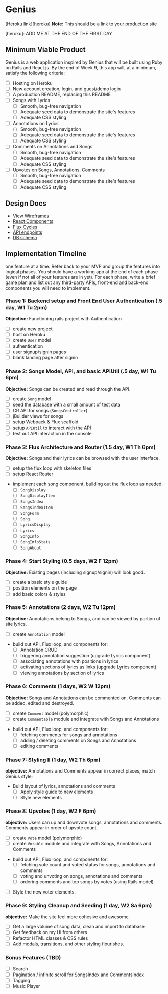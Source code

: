 # Genius

[Heroku link][heroku] **Note:** This should be a link to your production site

[heroku]: ADD ME AT THE END OF THE FIRST DAY

## Minimum Viable Product

Genius is a web application inspired by Genius that will be built using Ruby on Rails and React.js.  By the end of Week 9, this app will, at a minimum, satisfy the following criteria:

- [ ] Hosting on Heroku
- [ ] New account creation, login, and guest/demo login
- [ ] A production README, replacing this README
- [ ] Songs with Lyrics
  - [ ] Smooth, bug-free navigation
  - [ ] Adequate seed data to demonstrate the site's features
  - [ ] Adequate CSS styling
- [ ] Annotations on Lyrics
  - [ ] Smooth, bug-free navigation
  - [ ] Adequate seed data to demonstrate the site's features
  - [ ] Adequate CSS styling
- [ ] Comments on Annotations and Songs
  - [ ] Smooth, bug-free navigation
  - [ ] Adequate seed data to demonstrate the site's features
  - [ ] Adequate CSS styling
- [ ] Upvotes on Songs, Annotations, Comments
  - [ ] Smooth, bug-free navigation
  - [ ] Adequate seed data to demonstrate the site's features
  - [ ] Adequate CSS styling

## Design Docs
* [View Wireframes][views]
* [React Components][components]
* [Flux Cycles][flux-cycles]
* [API endpoints][api-endpoints]
* [DB schema][schema]

[views]: docs/views.md
[components]: docs/components.md
[flux-cycles]: docs/flux-cycles.md
[api-endpoints]: docs/api-endpoints.md
[schema]: docs/schema.md

## Implementation Timeline
one feature at a time. Refer back to your MVP and group the features into logical phases. You should have a working app at the end of each phase (even if not all of your features are in yet). For each phase, write a brief game plan and list out any third-party APIs, front-end and back-end components you will need to implement.

### Phase 1: Backend setup and Front End User Authentication (.5 day, W1 Tu 2pm)

**Objective:** Functioning rails project with Authentication

- [ ] create new project
- [ ] host on Heroku
- [ ] create `User` model
- [ ] authentication
- [ ] user signup/signin pages
- [ ] blank landing page after signin

### Phase 2: Songs Model, API, and basic APIUtil (.5 day, W1 Tu 6pm)

**Objective:** Songs can be created and read through the API.

- [ ] create `Song` model
- [ ] seed the database with a small amount of test data
- [ ] CR API for songs (`SongsController`)
- [ ] jBuilder views for songs
- [ ] setup Webpack & Flux scaffold
- [ ] setup `APIUtil` to interact with the API
- [ ] test out API interaction in the console.

### Phase 3: Flux Architecture and Router (1.5 day, W1 Th 6pm)

**Objective:** Songs and their lyrics can be browsed with the user interface.

- [ ] setup the flux loop with skeleton files
- [ ] setup React Router
- implement each song component, building out the flux loop as needed.
  - [ ] `SongDisplay`
  - [ ] `SongDisplayItem`
  - [ ] `SongsIndex`
  - [ ] `SongsIndexItem`
  - [ ] `SongForm`
  - [ ] `Song`
  - [ ] `LyricsDisplay`
  - [ ] `Lyrics`
  - [ ] `SongInfo`
  - [ ] `SongInfoStats`
  - [ ] `SongAbout`

### Phase 4: Start Styling (0.5 days, W2 F 12pm)

**Objective:** Existing pages (including signup/signin) will look good.

- [ ] create a basic style guide
- [ ] position elements on the page
- [ ] add basic colors & styles

### Phase 5: Annotations (2 days, W2 Tu 12pm)

**Objective:** Annotations belong to Songs, and can be viewed by portion of site lyrics.

- [ ] create `Annotation` model
- build out API, Flux loop, and components for:
  - [ ] Annotation CRUD
  - [ ] triggering annotation suggestion (upgrade Lyrics component)
  - [ ] associating annotations with positions in lyrics
  - [ ] activating sections of lyrics as links (upgrade Lyrics component)
  - [ ] viewing annotations by section of lyrics

### Phase 6: Comments (1 days, W2 W 12pm)

**Objective:** Songs and Annotations can be commented on. Comments can be added, edited and destroyed.

- [ ] create `Comment` model (polymorphic)
- [ ] create `Commentable` module and integrate with Songs and Annotations
- build out API, Flux loop, and components for:
  - [ ] fetching comments for songs and annotations
  - [ ] adding / deleting comments on Songs and Annotations
  - [ ] editing comments

### Phase 7: Styling II (1 day, W2 Th 6pm)

**objective:** Annotations and Comments appear in correct places, match Genius style;

- Build layout of lyrics, annotations and comments
  - [ ] Apply style guide to new elements
  - [ ] Style new elements

### Phase 8: Upvotes (1 day, W2 F 6pm)

**objective:** Users can up and downvote songs, annotations and comments. Comments appear in order of upvote count.

- [ ] create `Vote` model (polymorphic)
- [ ] create `Votable` module and integrate with Songs, Annotations and Comments
- build out API, Flux loop, and components for:
  - [ ] fetching vote count and voted status for songs, annotations and comments
  - [ ] voting and unvoting on songs, annotations and comments
  - [ ] ordering comments and top songs by votes (using Rails model)
- [ ] Style the new voter elements.

### Phase 9: Styling Cleanup and Seeding (1 day, W2 Sa 6pm)

**objective:** Make the site feel more cohesive and awesome.

- [ ] Get a large volume of song data, clean and import to database
- [ ] Get feedback on my UI from others
- [ ] Refactor HTML classes & CSS rules
- [ ] Add modals, transitions, and other styling flourishes.

### Bonus Features (TBD)
- [ ] Search
- [ ] Pagination / infinite scroll for SongsIndex and CommentsIndex
- [ ] Tagging
- [ ] Music Player

[phase-one]: docs/phases/phase1.md
[phase-two]: docs/phases/phase2.md
[phase-three]: docs/phases/phase3.md
[phase-four]: docs/phases/phase4.md
[phase-five]: docs/phases/phase5.md
